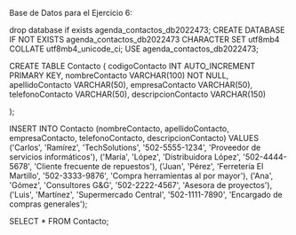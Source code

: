 Base de Datos para el Ejercicio 6:

drop database if exists agenda_contactos_db2022473;
CREATE DATABASE IF NOT EXISTS agenda_contactos_db2022473 CHARACTER SET utf8mb4 COLLATE utf8mb4_unicode_ci;
USE agenda_contactos_db2022473;

CREATE TABLE Contacto (
    codigoContacto INT AUTO_INCREMENT PRIMARY KEY,
    nombreContacto VARCHAR(100) NOT NULL,
    apellidoContacto VARCHAR(50),
	empresaContacto VARCHAR(50),
	telefonoContacto VARCHAR(50),
	descripcionContacto VARCHAR(150)
    
);

INSERT INTO Contacto (nombreContacto, apellidoContacto, empresaContacto, telefonoContacto, descripcionContacto)
VALUES
('Carlos', 'Ramírez', 'TechSolutions', '502-5555-1234', 'Proveedor de servicios informáticos'),
('María', 'López', 'Distribuidora López', '502-4444-5678', 'Cliente frecuente de repuestos'),
('Juan', 'Pérez', 'Ferretería El Martillo', '502-3333-9876', 'Compra herramientas al por mayor'),
('Ana', 'Gómez', 'Consultores G&G', '502-2222-4567', 'Asesora de proyectos'),
('Luis', 'Martínez', 'Supermercado Central', '502-1111-7890', 'Encargado de compras generales');

SELECT * FROM Contacto;
